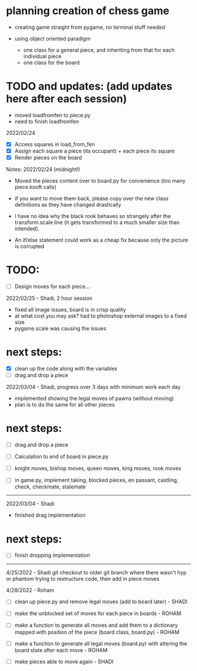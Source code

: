 # planning creation of chess game

- creating game straight from pygame, no terminal stuff needed

- using object oriented paradigm
    - one class for a general piece, and inheriting from that for each individual piece
    - one class for the board

# TODO and updates: (add updates here after each session)
- moved loadfromfen to piece.py
- need to finish loadfromfen

2022/02/24
- [X] Access squares in load_from_fen
- [X] Assign each square a piece (its occupant) + each piece its square
- [X] Render pieces on the board

Notes: 2022/02/24 (midnight!)
- Moved the pieces content over to board.py for convenience (too many piece.kooft calls)
 + if you want to move them back, please copy over the new class definitions as they have changed drastically
- I have no idea why the black rook behaves so strangely after the transform.scale line (it gets transformed to a much smaller size than intended). 
 + An if/else statement could work as a cheap fix because only the picture is corrupted

# TODO:
- [ ] Design moves for each piece...

2022/02/25 - Shadi, 2 hour session
- fixed all image issues, board is in crisp quality
- at what cost you may ask? had to photoshop external images to a fixed size
- pygame.scale was causing the issues

# next steps:
- [X] clean up the code along with the variables
- [ ] drag and drop a piece

2022/03/04 - Shadi, progress over 3 days with minimum work each day
- implemented showing the legal moves of pawns (without moving)
- plan is to do the same for all other pieces
# next steps:
- [ ] drag and drop a piece
- [ ] Calculation to end of board in piece.py
- [ ] knight moves, bishop moves, queen moves, king moves, rook moves

- [ ] in game.py, implement taking, blocked pieces, en passant, castling, check, checkmate, stalemate

--------------------------------------------------------------------------------------------
2022/03/04 - Shadi
- finished drag implementation
# next steps:
- [ ] finish dropping implementation
--------------------------------------------------------------------------------------------

4/25/2022 - Shadi
git checkout to older git branch where there wasn't hyp or phantom
trying to restructure code, then add in piece moves

4/28/2022 - Roham
- [ ] clean up piece.py and remove legal moves (add to board later) - SHADI
- [ ] make the unblocked set of moves for each piece in boards - ROHAM
- [ ] make a function to generate all moves and add them to a dictionary mapped with position of the piece (board class, board.py) - ROHAM
- [ ] make a function to generate all legal moves (board.py) with altering the board state after each move - ROHAM
- [ ] make pieces able to move again - SHADI

